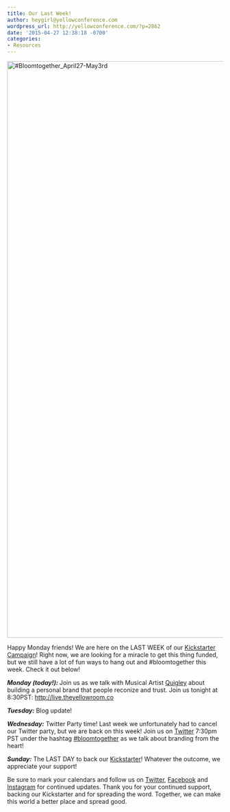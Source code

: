 ```yaml
---
title: Our Last Week!
author: heygirl@yellowconference.com
wordpress_url: http://yellowconference.com/?p=2862
date: '2015-04-27 12:38:18 -0700'
categories:
- Resources
---
```

<p><a href="http://yellowconference.com/wp-content/uploads/2015/04/Bloomtogether_April27-May3rd.jpg"><img class="aligncenter size-full wp-image-2863" src="http://yellowconference.com/wp-content/uploads/2015/04/Bloomtogether_April27-May3rd.jpg" alt="#Bloomtogether_April27-May3rd" width="700" height="1344" /></a></p>
<p>Happy Monday friends!&nbsp;We are here on the LAST WEEK of our <a href="https://www.kickstarter.com/projects/1439745204/the-yellow-room-a-digital-hub-for-creative-world-c" target="_blank">Kickstarter Campaign</a>! Right now, we are looking for a miracle to get this thing funded, but we still have a lot of fun ways to hang out and #bloomtogether this week. Check it out below!</p>
<p><em><strong>Monday (today!):&nbsp;</strong></em>Join us as we talk with Musical Artist&nbsp;<a href="http://www.officiallyquigley.com/" target="_blank">Quigley</a> about building a personal brand that people reconize and trust. Join us tonight at 8:30PST:&nbsp;<a href="http://live.theyellowroom.co/">http://live.theyellowroom.co</a></p>
<p><em><strong>Tuesday:</strong> </em>Blog update!</p>
<p><em><strong>Wednesday:</strong></em> Twitter Party time! Last week we unfortunately had to cancel our Twitter party, but we are back on this week! Join us on <a href="https://twitter.com/yellowconf" target="_blank">Twitter</a>&nbsp;7:30pm PST under the hashtag <a href="https://twitter.com/hashtag/bloomtogether?src=hash" target="_blank">#bloomtogether</a> as we talk about branding from the heart!</p>
<p><em><strong>Sunday:</strong>&nbsp;</em>The LAST DAY to back our&nbsp;<a href="https://www.kickstarter.com/projects/1439745204/the-yellow-room-a-digital-hub-for-creative-world-c" target="_blank">Kickstarter</a>! Whatever the outcome, we appreciate your support!</p>
<p>Be sure to mark your calendars and follow us on <a href="https://twitter.com/yellowconf" target="_blank">Twitter</a>, <a href="https://www.facebook.com/pages/The-Yellow-Conference/1393841977549340" target="_blank">Facebook</a> and <a href="https://instagram.com/yellowconference/" target="_blank">Instagram</a> for continued updates.&nbsp;Thank you for your continued support, backing our Kickstarter and for spreading the word. Together, we can make this world a better place and spread good.</p>
